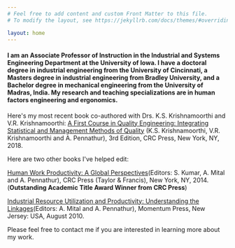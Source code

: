 ```yaml
---
# Feel free to add content and custom Front Matter to this file.
# To modify the layout, see https://jekyllrb.com/docs/themes/#overriding-theme-defaults

layout: home
---
```

#### I am an Associate Professor of Instruction in the Industrial and Systems Engineering Department at the University of Iowa. I have a doctoral degree in industrial engineering from the University of Cincinnati, a Masters degree in industrial engineering from Bradley University, and a Bachelor degree in mechanical engineering from the University of Madras, India. My research and teaching specializations are in human factors engineering and ergonomics. 

Here's my most recent book co-authored with Drs. K.S. Krishnamoorthi and V.R. Krishnamoorthi: [A First Course in Quality Engineering: Integrating Statistical and Management Methods of Quality](https://www.crcpress.com/A-First-Course-in-Quality-Engineering-Integrating-Statistical-and-Management/Krishnamoorthi-Krishnamoorthi-Pennathur/p/book/9781498764209) (K.S. Krishnamoorthi, V.R. Krishnamoorthi and A. Pennathur), 3rd Edition, CRC Press, New York, NY, 2018.

Here are two other books I've helped edit:

[Human Work Productivity: A Global Perspectives](https://www.crcpress.com/Human-Work-Productivity-A-Global-Perspective/Kumar-Mital-Pennathur/p/book/9781439874141)(Editors: S. Kumar, A. Mital and A. Pennathur), CRC Press (Taylor & Francis), New York, NY, 2014. (**Outstanding Academic Title Award Winner from CRC Press**)

[Industrial Resource Utilization and Productivity: Understanding the Linkages](http://www.momentumpress.net/books/industrial-resource-utilization-and-productivity)(Editors: A. Mital and A. Pennathur), Momentum Press, New Jersey: USA, August 2010.

Please feel free to contact me if you are interested in learning more about my work.